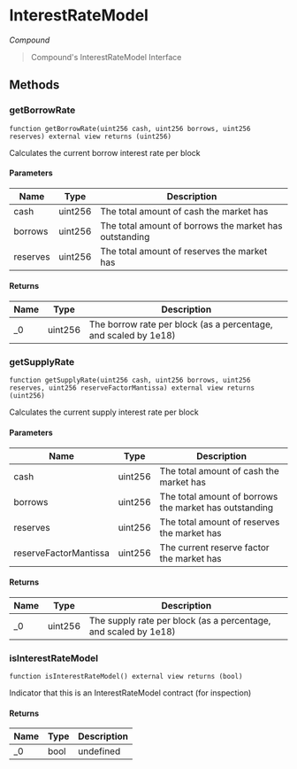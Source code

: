 # InterestRateModel

*Compound*

> Compound&#39;s InterestRateModel Interface





## Methods

### getBorrowRate

```solidity
function getBorrowRate(uint256 cash, uint256 borrows, uint256 reserves) external view returns (uint256)
```

Calculates the current borrow interest rate per block



#### Parameters

| Name | Type | Description |
|---|---|---|
| cash | uint256 | The total amount of cash the market has |
| borrows | uint256 | The total amount of borrows the market has outstanding |
| reserves | uint256 | The total amount of reserves the market has |

#### Returns

| Name | Type | Description |
|---|---|---|
| _0 | uint256 | The borrow rate per block (as a percentage, and scaled by 1e18) |

### getSupplyRate

```solidity
function getSupplyRate(uint256 cash, uint256 borrows, uint256 reserves, uint256 reserveFactorMantissa) external view returns (uint256)
```

Calculates the current supply interest rate per block



#### Parameters

| Name | Type | Description |
|---|---|---|
| cash | uint256 | The total amount of cash the market has |
| borrows | uint256 | The total amount of borrows the market has outstanding |
| reserves | uint256 | The total amount of reserves the market has |
| reserveFactorMantissa | uint256 | The current reserve factor the market has |

#### Returns

| Name | Type | Description |
|---|---|---|
| _0 | uint256 | The supply rate per block (as a percentage, and scaled by 1e18) |

### isInterestRateModel

```solidity
function isInterestRateModel() external view returns (bool)
```

Indicator that this is an InterestRateModel contract (for inspection)




#### Returns

| Name | Type | Description |
|---|---|---|
| _0 | bool | undefined |




